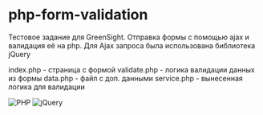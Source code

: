 # php-form-validation
Тестовое задание для GreenSight. Отправка формы с помощью ajax и валидация её на php.
Для Ajax запроса была использована библиотека jQuery

index.php - страница с формой
validate.php - логика валидации данных из формы
data.php - файл с доп. данными
service.php - вынесенная логика для валидации


![PHP](https://img.shields.io/badge/php-%23777BB4.svg?style=for-the-badge&logo=php&logoColor=white)
![jQuery](https://img.shields.io/badge/jquery-%230769AD.svg?style=for-the-badge&logo=jquery&logoColor=white)
